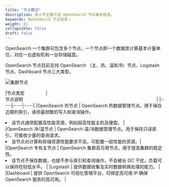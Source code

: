 ```yaml
---
title: "节点概述"
description: 本小节主要介绍 OpenSearch 节点基本信息。 
keywords: OpenSearch 节点信息；
weight: 01
collapsible: false
draft: false
---
```



OpenSearch 一个集群可包含多个节点，一个节点即一个数据库计算基本计量单位，对应一台虚拟机和一台存储磁盘。

OpenSearch 节点目前支持 OpenSearch （主、热、温和冷）节点、Logstash 节点、Dashboard 节点三大类型。


<img src="../../../_images/os_node_arch.png" alt="集群节点" style="zoom:100%;" />

|<span style="display:inline-block;width:120px">节点类型</span> |<span style="display:inline-block;width:480px">节点说明</span>|
|:----|:----|:----|
|OpenSearch 热节点 |  OpenSearch 热数据管理节点。用于保存近期的索引，承担最频繁的写入和查询操作。<li>该节点通常配置高性能资源，例如超高性能主机及硬盘。 |  
|OpenSearch 冷/温节点 |  OpenSearch 温/冷数据管理节点。用于保存只读索引，可接收少量的查询请求。<li>该节点对计算和存储资源性能要求不高，可配置一般性能的资源。| 
|OpenSearch 专有主节点 |  OpenSearch 集群高可用节点，用于提高集群的稳定性。<li>该节点不保存数据，也就不参与索引和查询操作，不会被长 GC 干扰，负载可以保持在较低水平。 |
|Logstash  |   提供数据收集及实时数据转换处理的能力。  |
|Dashboard   |  提供 OpenSearch 可视化管理平台，可绑定高可用 IP 确保 OpenSearch 服务的高可用。 |
